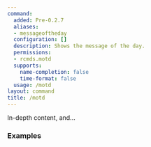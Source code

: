 ```yaml
---
command:
  added: Pre-0.2.7
  aliases:
  - messageoftheday
  configuration: []
  description: Shows the message of the day.
  permissions:
  - rcmds.motd
  supports:
    name-completion: false
    time-format: false
  usage: /motd
layout: command
title: /motd
---
```


In-depth content, and...

### Examples

